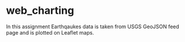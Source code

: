 # web_charting
In this assignment Earthqaukes data is taken from USGS GeoJSON feed page and is plotted on Leaflet maps. 
